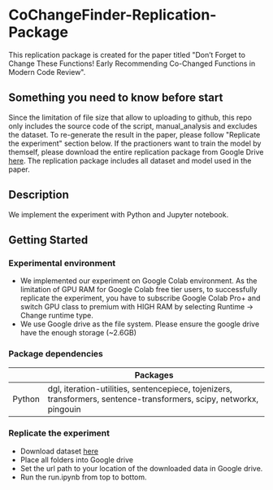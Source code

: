 # CoChangeFinder-Replication-Package

This replication package is created for the paper titled "Don’t Forget to Change These Functions! Early Recommending Co-Changed Functions in Modern Code Review".

## Something you need to know before start
Since the limitation of file size that allow to uploading to github, this repo only includes the source code of the script, manual_analysis and excludes the dataset. To re-generate the result in the paper, please follow "Replicate the experiment" section below. If the practioners want to train the model by themself, please download the entire replication package from Google Drive [here](https://drive.google.com/file/d/1bSDZe1xJTRfkR4SNUTEhPg2MVSkktfCI/view?usp=drive_link). The replication package includes all dataset and model used in the paper. 

## Description

We implement the experiment with Python and Jupyter notebook.

## Getting Started

### Experimental environment
* We implemented our experiment on Google Colab environment. As the limitation of GPU RAM for Google Colab free tier users, to successfully replicate the experiment, you have to subscribe Google Colab Pro+ and switch GPU class to premium with HIGH RAM by selecting Runtime -> Change runtime type.
* We use Google drive as the file system. Please ensure the google drive have the enough storage (~2.6GB)

### Package dependencies
|                      | Packages                                                                                                            |
|----------------------|---------------------------------------------------------------------------------------------------------------------|
| Python               | dgl, iteration-utilities, sentencepiece, tojenizers, transformers, sentence-transformers, scipy, networkx, pingouin |


### Replicate the experiment
* Download dataset [here](https://drive.google.com/file/d/16sHijk1sjP_BoiDMXWdAdjvpfpPIZe7L/view?usp=sharing)
* Place all folders into Google drive
* Set the url path to your location of the downloaded data in Google drive.
* Run the run.ipynb from top to bottom.
